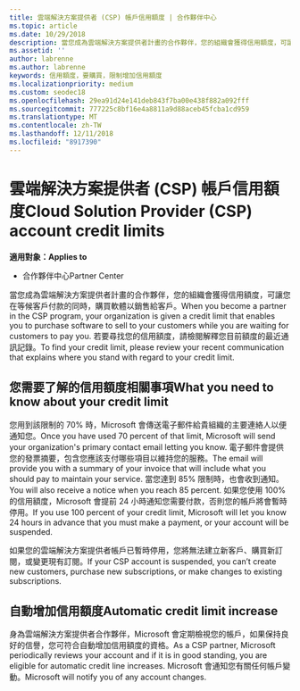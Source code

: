 ```yaml
---
title: 雲端解決方案提供者 (CSP) 帳戶信用額度 | 合作夥伴中心
ms.topic: article
ms.date: 10/29/2018
description: 當您成為雲端解決方案提供者計畫的合作夥伴，您的組織會獲得信用額度，可讓您在等候客戶付款的同時，購買軟體以銷售給客戶。
ms.assetid: ''
author: labrenne
ms.author: labrenne
keywords: 信用額度，要購買，限制增加信用額度
ms.localizationpriority: medium
ms.custom: seodec18
ms.openlocfilehash: 29ea91d24e141deb843f7ba00e438f882a092fff
ms.sourcegitcommit: 777225c8bf16e4a8811a9d88aceb45fcba1cd959
ms.translationtype: MT
ms.contentlocale: zh-TW
ms.lasthandoff: 12/11/2018
ms.locfileid: "8917390"
---
```

# <a name="cloud-solution-provider-csp-account-credit-limits"></a><span data-ttu-id="d5668-104">雲端解決方案提供者 (CSP) 帳戶信用額度</span><span class="sxs-lookup"><span data-stu-id="d5668-104">Cloud Solution Provider (CSP) account credit limits</span></span>

**<span data-ttu-id="d5668-105">適用對象：</span><span class="sxs-lookup"><span data-stu-id="d5668-105">Applies to</span></span>**

- <span data-ttu-id="d5668-106">合作夥伴中心</span><span class="sxs-lookup"><span data-stu-id="d5668-106">Partner Center</span></span>

<span data-ttu-id="d5668-107">當您成為雲端解決方案提供者計畫的合作夥伴，您的組織會獲得信用額度，可讓您在等候客戶付款的同時，購買軟體以銷售給客戶。</span><span class="sxs-lookup"><span data-stu-id="d5668-107">When you become a partner in the CSP program, your organization is given a credit limit that enables you to purchase software to sell to your customers while you are waiting for customers to pay you.</span></span> <span data-ttu-id="d5668-108">若要尋找您的信用額度，請檢閱解釋您目前額度的最近通訊記錄。</span><span class="sxs-lookup"><span data-stu-id="d5668-108">To find your credit limit, please review your recent communication that explains where you stand with regard to your credit limit.</span></span>  

## <a name="what-you-need-to-know-about-your-credit-limit"></a><span data-ttu-id="d5668-109">您需要了解的信用額度相關事項</span><span class="sxs-lookup"><span data-stu-id="d5668-109">What you need to know about your credit limit</span></span>

<span data-ttu-id="d5668-110">您用到該限制的 70% 時，Microsoft 會傳送電子郵件給貴組織的主要連絡人以便通知您。</span><span class="sxs-lookup"><span data-stu-id="d5668-110">Once you have used 70 percent of that limit, Microsoft will send your organization's primary contact email letting you know.</span></span> <span data-ttu-id="d5668-111">電子郵件會提供您的發票摘要，包含您應該支付哪些項目以維持您的服務。</span><span class="sxs-lookup"><span data-stu-id="d5668-111">The email will provide you with a summary of your invoice that will include what you should pay to maintain your service.</span></span> <span data-ttu-id="d5668-112">當您達到 85% 限制時，也會收到通知。</span><span class="sxs-lookup"><span data-stu-id="d5668-112">You will also receive a notice when you reach 85 percent.</span></span> <span data-ttu-id="d5668-113">如果您使用 100% 的信用額度，Microsoft 會提前 24 小時通知您需要付款，否則您的帳戶將會暫時停用。</span><span class="sxs-lookup"><span data-stu-id="d5668-113">If you use 100 percent of your credit limit, Microsoft will let you know 24 hours in advance that you must make a payment, or your account will be suspended.</span></span> 

<span data-ttu-id="d5668-114">如果您的雲端解決方案提供者帳戶已暫時停用，您將無法建立新客戶、購買新訂閱，或變更現有訂閱。</span><span class="sxs-lookup"><span data-stu-id="d5668-114">If your CSP account is suspended, you can’t create new customers, purchase new subscriptions, or make changes to existing subscriptions.</span></span>

## <a name="automatic-credit-limit-increase"></a><span data-ttu-id="d5668-115">自動增加信用額度</span><span class="sxs-lookup"><span data-stu-id="d5668-115">Automatic credit limit increase</span></span>

<span data-ttu-id="d5668-116">身為雲端解決方案提供者合作夥伴，Microsoft 會定期檢視您的帳戶，如果保持良好的信譽，您可符合自動增加信用額度的資格。</span><span class="sxs-lookup"><span data-stu-id="d5668-116">As a CSP partner, Microsoft periodically reviews your account and if it is in good standing, you are eligible for automatic credit line increases.</span></span> <span data-ttu-id="d5668-117">Microsoft 會通知您有關任何帳戶變動。</span><span class="sxs-lookup"><span data-stu-id="d5668-117">Microsoft will notify you of any account changes.</span></span> 